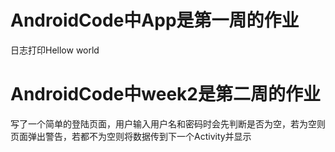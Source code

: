 # AndroidCode中App是第一周的作业
日志打印Hellow world

# AndroidCode中week2是第二周的作业

写了一个简单的登陆页面，用户输入用户名和密码时会先判断是否为空，若为空则页面弹出警告，若都不为空则将数据传到下一个Activity并显示
